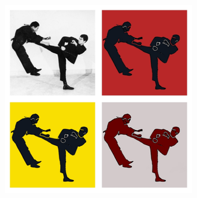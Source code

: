 



<p align="center">
  <img width="500" height=500" src="https://github.com/vijishmadhavan/PoPd/blob/master/Images/bbb.jpg">
</p>

